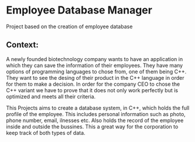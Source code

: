# Employee Database Manager
Project based on the creation of employee database

Context:
-----------------------------------------------------------------------------------------------------------------------------------------------------------
A newly founded biotechnology company wants to have an application in which they can save the information of their employees. They have many options of programming languages to chose from, one of them being C++. They want to see the desing of their product in the C++ language in order for them to make a decision. In order for the company CEO to chose the C++ variant we have to prove that it does not only work perfectly but is optimized and meets all their criteria.

This Projects aims to create a database system, in C++, which holds the full profile of the employee. This includes personal information such as photo, phone number, email, ilnesses etc. Also holds the record of the employee inside and outside the bussines. This a great way for the corporation to keep track of both types of data. 
